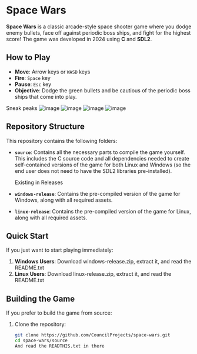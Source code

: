 # Space Wars

**Space Wars** is a classic arcade-style space shooter game where you dodge enemy bullets, face off against periodic boss ships, and fight for the highest score! The game was developed in 2024 using **C** and **SDL2**.

## How to Play

- **Move**: Arrow keys or `WASD` keys
- **Fire**: `Space` key
- **Pause**: `Esc`  key
- **Objective**: Dodge the green bullets and be cautious of the periodic boss ships that come into play.

Sneak peaks
![image](https://github.com/user-attachments/assets/38199c66-1a59-4a8b-b53e-5e0bd540187b)
![image](https://github.com/user-attachments/assets/dd48f766-0005-4e5f-990b-9abed3e1ed79)
![image](https://github.com/user-attachments/assets/cce4a3f9-330d-4e5d-84ed-bedf4e5b19ff)
![image](https://github.com/user-attachments/assets/7e3ee030-aa78-4ee8-9e98-e7491ef7d559)




## Repository Structure

This repository contains the following folders:

- **`source`**: Contains all the necessary parts to compile the game yourself. This includes the C source code and all dependencies needed to create self-contained versions of the game for both Linux and Windows (so the end user does not need to have the SDL2 libraries pre-installed).

  Existing in Releases
- **`windows-release`**: Contains the pre-compiled version of the game for Windows, along with all required assets.
  
- **`linux-release`**: Contains the pre-compiled version of the game for Linux, along with all required assets.

## Quick Start

If you just want to start playing immediately:

1. **Windows Users**: Download windows-release.zip, extract it, and read the README.txt
2. **Linux Users**: Download linux-release.zip, extract it, and read the README.txt

## Building the Game

If you prefer to build the game from source:

1. Clone the repository:
   ```bash
   git clone https://github.com/CouncilProjects/space-wars.git
   cd space-wars/source
   And read the READTHIS.txt in there
